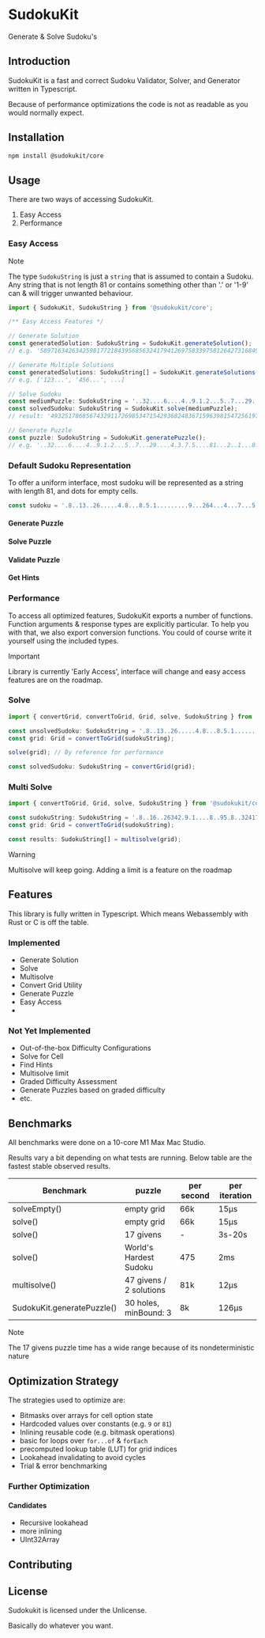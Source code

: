 # SudokuKit
Generate & Solve Sudoku's

## Introduction
SudokuKit is a fast and correct Sudoku Validator, Solver, and Generator written in Typescript.

Because of performance optimizations the code is not as readable as you would normally expect.

## Installation

```bash
npm install @sudokukit/core
```

## Usage

There are two ways of accessing SudokuKit.
1. Easy Access
2. Performance


### Easy Access

> [!NOTE]
> The type `SudokuString` is just a `string` that is assumed to contain a Sudoku.
> Any string that is not length 81 or contains something other than '.' or '1-9' can & will trigger unwanted behaviour.

```ts
import { SudokuKit, SudokuString } from '@sudokukit/core';

/** Easy Access Features */

// Generate Solution
const generatedSolution: SudokuString = SudokuKit.generateSolution();
// e.g. '589716342634259817721843956856324179412697583397581264273168495968435721145972638'

// Generate Multiple Solutions
const generatedSolutions: SudokuString[] = SudokuKit.generateSolutions(10);
// e.g. ['123...', '456...', ...]

// Solve Sudoku
const mediumPuzzle: SudokuString = '..32....6....4..9.1.2...5..7...29....4.3.7.5....81...2..1...8.3.2..8....9....46..';
const solvedSudoku: SudokuString = SudokuKit.solve(mediumPuzzle);
// result: '493251786856743291172698534715429368248367159639815472561972843324586917987134625'

// Generate Puzzle
const puzzle: SudokuString = SudokuKit.generatePuzzle();
// e.g. '..32....6....4..9.1.2...5..7...29....4.3.7.5....81...2..1...8.3.2..8....9....46..'
```


### Default Sudoku Representation
To offer a uniform interface, most sudoku will be represented as a string with length 81, and dots for empty cells. 
```ts // Example Sudoku
const sudoku = '.8..13..26.....4.8...8.5.1.........9...264...4...7...5.21...9.4.....1.5.3....7...';
```


#### Generate Puzzle
#### Solve Puzzle
#### Validate Puzzle
#### Get Hints


### Performance
To access all optimized features, SudokuKit exports a number of functions. 
Function arguments & response types are explicitly particular. 
To help you with that, we also export conversion functions. 
You could of course write it yourself using the included types. 



> [!IMPORTANT]
> Library is currently 'Early Access', interface will change and easy access features are on the roadmap.

### Solve

```ts
import { convertGrid, convertToGrid, Grid, solve, SudokuString } from '@sudokukit/core';

const unsolvedSudoku: SudokuString = '.8..13..26.....4.8...8.5.1.........9...264...4...7...5.21...9.4.....1.5.3....7...';
const grid: Grid = convertToGrid(sudokuString);

solve(grid); // By reference for performance

const solvedSudoku: SudokuString = convertGrid(grid);
```

### Multi Solve

```ts
import { convertToGrid, Grid, solve, SudokuString } from '@sudokukit/core';

const sudokuString: SudokuString = '.8..16..26342.9.1....8..95.8..32417.4.2.9.5833975812.4....6849596..3....1..972.38';
const grid: Grid = convertToGrid(sudokuString);

const results: SudokuString[] = multisolve(grid);
```

> [!WARNING]
> Multisolve will keep going. Adding a limit is a feature on the roadmap

## Features
This library is fully written in Typescript. Which means Webassembly with Rust or C is off the table.

### Implemented
- Generate Solution
- Solve
- Multisolve
- Convert Grid Utility
- Generate Puzzle
- Easy Access
- 
### Not Yet Implemented
- Out-of-the-box Difficulty Configurations
- Solve for Cell
- Find Hints
- Multisolve limit
- Graded Difficulty Assessment
- Generate Puzzles based on graded difficulty
- etc.

## Benchmarks
All benchmarks were done on a 10-core M1 Max Mac Studio.

Results vary a bit depending on what tests are running. Below table are the fastest stable observed results.

| Benchmark                  | puzzle                  | per second | per iteration |
|----------------------------|-------------------------|------------|---------------|
| solveEmpty()               | empty grid              | 66k        | 15µs          |
| solve()                    | empty grid              | 66k        | 15µs          |
| solve()                    | 17 givens               | -          | 3s-20s        |
| solve()                    | World's Hardest Sudoku  | 475        | 2ms           |
| multisolve()               | 47 givens / 2 solutions | 81k        | 12µs          |
| SudokuKit.generatePuzzle() | 30 holes, minBound: 3   | 8k         | 126µs         |

> [!NOTE]
> The 17 givens puzzle time has a wide range because of its nondeterministic nature 

## Optimization Strategy
The strategies used to optimize are:
- Bitmasks over arrays for cell option state
- Hardcoded values over constants (e.g. `9` or `81`)
- Inlining reusable code (e.g. bitmask operations)
- basic for loops over `for...of` & `forEach`
- precomputed lookup table (LUT) for grid indices
- Lookahead invalidating to avoid cycles
- Trial & error benchmarking

### Further Optimization
#### Candidates
- Recursive lookahead
- more inlining
- UInt32Array

## Contributing

## License

Sudokukit is licensed under the Unlicense.

Basically do whatever you want.
